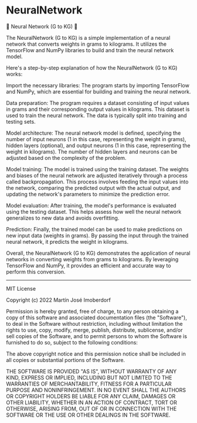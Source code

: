 # NeuralNetwork
🧠 Neural Network (G to KG) 🧠

The NeuralNetwork (G to KG) is a simple implementation of a neural network that converts weights in grams to kilograms. It utilizes the TensorFlow and NumPy libraries to build and train the neural network model.

Here's a step-by-step explanation of how the NeuralNetwork (G to KG) works:

Import the necessary libraries: The program starts by importing TensorFlow and NumPy, which are essential for building and training the neural network.

Data preparation: The program requires a dataset consisting of input values in grams and their corresponding output values in kilograms. This dataset is used to train the neural network. The data is typically split into training and testing sets.

Model architecture: The neural network model is defined, specifying the number of input neurons (1 in this case, representing the weight in grams), hidden layers (optional), and output neurons (1 in this case, representing the weight in kilograms). The number of hidden layers and neurons can be adjusted based on the complexity of the problem.

Model training: The model is trained using the training dataset. The weights and biases of the neural network are adjusted iteratively through a process called backpropagation. This process involves feeding the input values into the network, comparing the predicted output with the actual output, and updating the network's parameters to minimize the prediction error.

Model evaluation: After training, the model's performance is evaluated using the testing dataset. This helps assess how well the neural network generalizes to new data and avoids overfitting.

Prediction: Finally, the trained model can be used to make predictions on new input data (weights in grams). By passing the input through the trained neural network, it predicts the weight in kilograms.

Overall, the NeuralNetwork (G to KG) demonstrates the application of neural networks in converting weights from grams to kilograms. By leveraging TensorFlow and NumPy, it provides an efficient and accurate way to perform this conversion.

------------------------------------------------------------------------------------------------------------------------------------------------------------------------------------------------------------------------------

MIT License

Copyright (c) 2022 Martín José Imoberdorf

Permission is hereby granted, free of charge, to any person obtaining a copy of this software and associated documentation files (the "Software"), to deal in the Software without restriction, including without limitation the rights to use, copy, modify, merge, publish, distribute, sublicense, and/or sell copies of the Software, and to permit persons to whom the Software is furnished to do so, subject to the following conditions:

The above copyright notice and this permission notice shall be included in all copies or substantial portions of the Software.

THE SOFTWARE IS PROVIDED "AS IS", WITHOUT WARRANTY OF ANY KIND, EXPRESS OR IMPLIED, INCLUDING BUT NOT LIMITED TO THE WARRANTIES OF MERCHANTABILITY, FITNESS FOR A PARTICULAR PURPOSE AND NONINFRINGEMENT. IN NO EVENT SHALL THE AUTHORS OR COPYRIGHT HOLDERS BE LIABLE FOR ANY CLAIM, DAMAGES OR OTHER LIABILITY, WHETHER IN AN ACTION OF CONTRACT, TORT OR OTHERWISE, ARISING FROM, OUT OF OR IN CONNECTION WITH THE SOFTWARE OR THE USE OR OTHER DEALINGS IN THE SOFTWARE.
